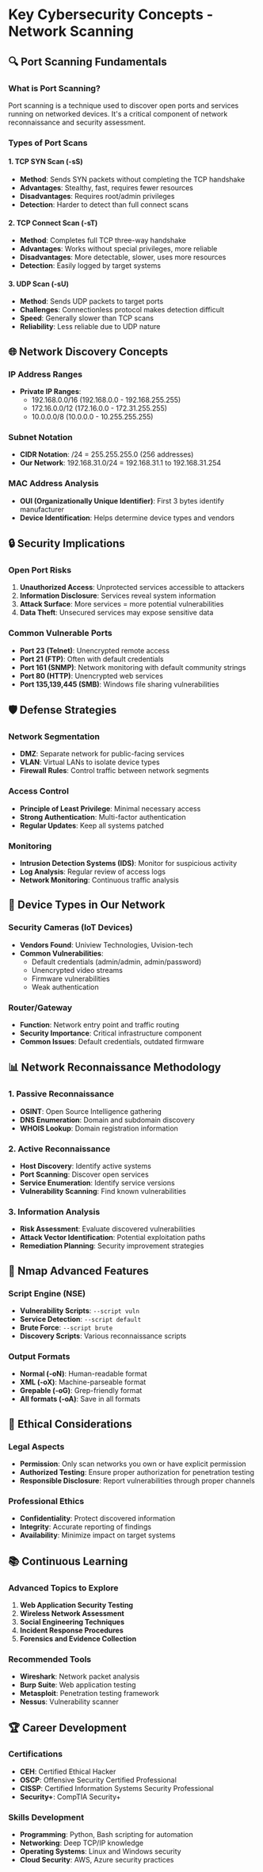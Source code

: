 # Key Cybersecurity Concepts - Network Scanning

## 🔍 Port Scanning Fundamentals

### What is Port Scanning?
Port scanning is a technique used to discover open ports and services running on networked devices. It's a critical component of network reconnaissance and security assessment.

### Types of Port Scans

#### 1. TCP SYN Scan (-sS)
- **Method**: Sends SYN packets without completing the TCP handshake
- **Advantages**: Stealthy, fast, requires fewer resources
- **Disadvantages**: Requires root/admin privileges
- **Detection**: Harder to detect than full connect scans

#### 2. TCP Connect Scan (-sT)
- **Method**: Completes full TCP three-way handshake
- **Advantages**: Works without special privileges, more reliable
- **Disadvantages**: More detectable, slower, uses more resources
- **Detection**: Easily logged by target systems

#### 3. UDP Scan (-sU)
- **Method**: Sends UDP packets to target ports
- **Challenges**: Connectionless protocol makes detection difficult
- **Speed**: Generally slower than TCP scans
- **Reliability**: Less reliable due to UDP nature

## 🌐 Network Discovery Concepts

### IP Address Ranges
- **Private IP Ranges**:
  - 192.168.0.0/16 (192.168.0.0 - 192.168.255.255)
  - 172.16.0.0/12 (172.16.0.0 - 172.31.255.255)
  - 10.0.0.0/8 (10.0.0.0 - 10.255.255.255)

### Subnet Notation
- **CIDR Notation**: /24 = 255.255.255.0 (256 addresses)
- **Our Network**: 192.168.31.0/24 = 192.168.31.1 to 192.168.31.254

### MAC Address Analysis
- **OUI (Organizationally Unique Identifier)**: First 3 bytes identify manufacturer
- **Device Identification**: Helps determine device types and vendors

## 🔒 Security Implications

### Open Port Risks
1. **Unauthorized Access**: Unprotected services accessible to attackers
2. **Information Disclosure**: Services reveal system information
3. **Attack Surface**: More services = more potential vulnerabilities
4. **Data Theft**: Unsecured services may expose sensitive data

### Common Vulnerable Ports
- **Port 23 (Telnet)**: Unencrypted remote access
- **Port 21 (FTP)**: Often with default credentials
- **Port 161 (SNMP)**: Network monitoring with default community strings
- **Port 80 (HTTP)**: Unencrypted web services
- **Port 135,139,445 (SMB)**: Windows file sharing vulnerabilities

## 🛡️ Defense Strategies

### Network Segmentation
- **DMZ**: Separate network for public-facing services
- **VLAN**: Virtual LANs to isolate device types
- **Firewall Rules**: Control traffic between network segments

### Access Control
- **Principle of Least Privilege**: Minimal necessary access
- **Strong Authentication**: Multi-factor authentication
- **Regular Updates**: Keep all systems patched

### Monitoring
- **Intrusion Detection Systems (IDS)**: Monitor for suspicious activity
- **Log Analysis**: Regular review of access logs
- **Network Monitoring**: Continuous traffic analysis

## 🏢 Device Types in Our Network

### Security Cameras (IoT Devices)
- **Vendors Found**: Uniview Technologies, Uvision-tech
- **Common Vulnerabilities**:
  - Default credentials (admin/admin, admin/password)
  - Unencrypted video streams
  - Firmware vulnerabilities
  - Weak authentication

### Router/Gateway
- **Function**: Network entry point and traffic routing
- **Security Importance**: Critical infrastructure component
- **Common Issues**: Default credentials, outdated firmware

## 📊 Network Reconnaissance Methodology

### 1. Passive Reconnaissance
- **OSINT**: Open Source Intelligence gathering
- **DNS Enumeration**: Domain and subdomain discovery
- **WHOIS Lookup**: Domain registration information

### 2. Active Reconnaissance
- **Host Discovery**: Identify active systems
- **Port Scanning**: Discover open services
- **Service Enumeration**: Identify service versions
- **Vulnerability Scanning**: Find known vulnerabilities

### 3. Information Analysis
- **Risk Assessment**: Evaluate discovered vulnerabilities
- **Attack Vector Identification**: Potential exploitation paths
- **Remediation Planning**: Security improvement strategies

## 🔧 Nmap Advanced Features

### Script Engine (NSE)
- **Vulnerability Scripts**: `--script vuln`
- **Service Detection**: `--script default`
- **Brute Force**: `--script brute`
- **Discovery Scripts**: Various reconnaissance scripts

### Output Formats
- **Normal (-oN)**: Human-readable format
- **XML (-oX)**: Machine-parseable format
- **Grepable (-oG)**: Grep-friendly format
- **All formats (-oA)**: Save in all formats

## 🎯 Ethical Considerations

### Legal Aspects
- **Permission**: Only scan networks you own or have explicit permission
- **Authorized Testing**: Ensure proper authorization for penetration testing
- **Responsible Disclosure**: Report vulnerabilities through proper channels

### Professional Ethics
- **Confidentiality**: Protect discovered information
- **Integrity**: Accurate reporting of findings
- **Availability**: Minimize impact on target systems

## 📚 Continuous Learning

### Advanced Topics to Explore
1. **Web Application Security Testing**
2. **Wireless Network Assessment**
3. **Social Engineering Techniques**
4. **Incident Response Procedures**
5. **Forensics and Evidence Collection**

### Recommended Tools
- **Wireshark**: Network packet analysis
- **Burp Suite**: Web application testing
- **Metasploit**: Penetration testing framework
- **Nessus**: Vulnerability scanner

## 🏆 Career Development

### Certifications
- **CEH**: Certified Ethical Hacker
- **OSCP**: Offensive Security Certified Professional
- **CISSP**: Certified Information Systems Security Professional
- **Security+**: CompTIA Security+

### Skills Development
- **Programming**: Python, Bash scripting for automation
- **Networking**: Deep TCP/IP knowledge
- **Operating Systems**: Linux and Windows security
- **Cloud Security**: AWS, Azure security practices
